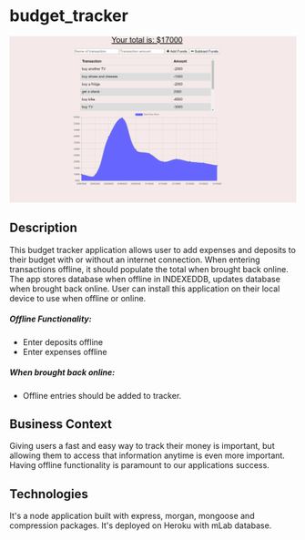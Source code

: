 # budget_tracker
![Picture of budget tracker app](Screenshot(40).png)
## Description
This budget tracker application allows user to add expenses and deposits to their budget with or without an internet connection. When entering transactions offline, it should populate the total when brought back online. The app stores database when offline in INDEXEDDB, updates database when brought back online. User can install this application on their local device to use when offline or online.
##### Offline Functionality:
* Enter deposits offline
* Enter expenses offline
##### When brought back online:
* Offline entries should be added to tracker.
## Business Context
Giving users a fast and easy way to track their money is important, but allowing them to access that information anytime is even more important. Having offline functionality is paramount to our applications success.
## Technologies
It's a node application built with express, morgan, mongoose and compression packages. It's deployed on Heroku with mLab database.
